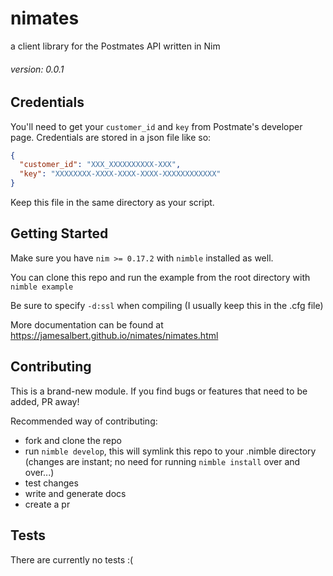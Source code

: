 # nimates
a client library for the Postmates API written in Nim

###### version: 0.0.1

## Credentials

You'll need to get your `customer_id` and `key` from Postmate's developer page.
Credentials are stored in a json file like so:
```json
{
  "customer_id": "XXX_XXXXXXXXXX-XXX",
  "key": "XXXXXXXX-XXXX-XXXX-XXXX-XXXXXXXXXXXX"
}
```
Keep this file in the same directory as your script.

## Getting Started

Make sure you have `nim >= 0.17.2` with `nimble` installed as well.

You can clone this repo and run the example from the root directory with `nimble example`

Be sure to specify `-d:ssl` when compiling (I usually keep this in the .cfg file)

More documentation can be found at https://jamesalbert.github.io/nimates/nimates.html

## Contributing

This is a brand-new module. If you find bugs or features that need to be added, PR away!

Recommended way of contributing:
  - fork and clone the repo
  - run `nimble develop`, this will symlink this repo to your .nimble directory (changes are instant; no need for running `nimble install` over and over...)
  - test changes
  - write and generate docs
  - create a pr

## Tests

There are currently no tests :(
